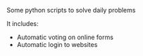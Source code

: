 Some python scripts to solve daily problems

It includes:
<ul>
  <li> Automatic voting on online forms
  <li> Automatic login to websites
</ul>